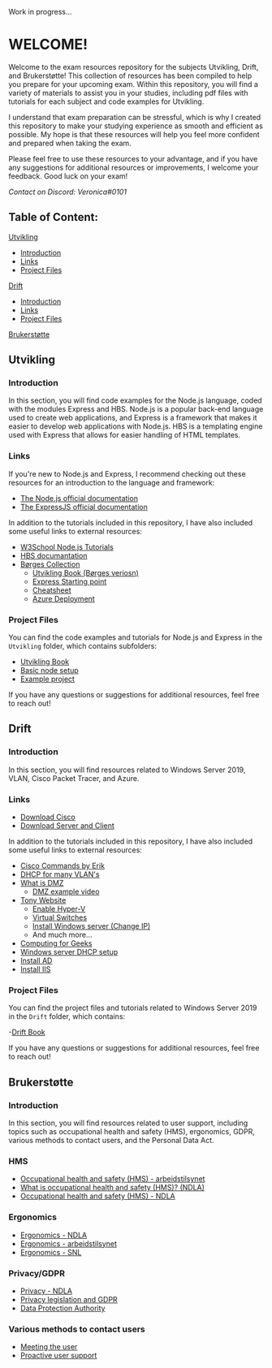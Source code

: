 Work in progress...

# WELCOME!

Welcome to the exam resources repository for the subjects Utvikling, Drift, and Brukerstøtte! This collection of resources has been compiled to help you prepare for your upcoming exam. Within this repository, you will find a variety of materials to assist you in your studies, including pdf files with tutorials for each subject and code examples for Utvikling.

I understand that exam preparation can be stressful, which is why I created this repository to make your studying experience as smooth and efficient as possible. My hope is that these resources will help you feel more confident and prepared when taking the exam.

Please feel free to use these resources to your advantage, and if you have any suggestions for additional resources or improvements, I welcome your feedback. Good luck on your exam!

*Contact on Discord: Veronica#0101*

## Table of Content:
[Utvikling](#utvikling)
  - [Introduction](#introduction)
  - [Links](#links)
  - [Project Files](#project-files)

[Drift](#drift)
  - [Introduction](#introduction-1)
  - [Links](#links-1)
  - [Project Files](#project-files-1)

[Brukerstøtte](#brukerstøtte)



## Utvikling

### Introduction
In this section, you will find code examples for the Node.js language, coded with the modules Express and HBS. Node.js is a popular back-end language used to create web applications, and Express is a framework that makes it easier to develop web applications with Node.js. HBS is a templating engine used with Express that allows for easier handling of HTML templates.

### Links
If you're new to Node.js and Express, I recommend checking out these resources for an introduction to the language and framework:

- [The Node.js official documentation](https://nodejs.org/en/docs/)
- [The ExpressJS official documentation](https://expressjs.com/en/5x/api.html)

In addition to the tutorials included in this repository, I have also included some useful links to external resources:

- [W3School Node.js Tutorials](https://www.w3schools.com/nodejs/default.asp)
- [HBS documantation](https://www.npmjs.com/package/hbs)
- [Børges Collection](https://github.com/boggarp/Utvikling)
  - [Utvikling Book (Børges veriosn)](https://indd.adobe.com/view/38062418-9d87-4b6e-b4fb-c907cd10f942)
  - [Express Starting point](https://github.com/boggarp/Express-Handlebars---Utganspunkt-v2)
  - [Cheatsheet](https://github.com/boggarp/Utvikling#cheatsheet)
  - [Azure Deployment](https://github.com/boggarp/Utvikling/tree/main/Web-Applikasjoner%20-%20Klient%20og%20Server/Leksjon%2014%20-%20Azure%20Deployment)
### Project Files
You can find the code examples and tutorials for Node.js and Express in the `Utvikling` folder, which contains subfolders:
 
- [Utvikling Book](https://github.com/AlmaDurhuus/Code-Examples/blob/master/Utvikling/Utvikling.pdf)
- [Basic node setup](https://github.com/AlmaDurhuus/Code-Examples/tree/master/Utvikling/base%20node%20setup)
- [Example project](https://github.com/AlmaDurhuus/Code-Examples/tree/master/Utvikling/examples)

If you have any questions or suggestions for additional resources, feel free to reach out!

 
 
 
## Drift

### Introduction
In this section, you will find resources related to Windows Server 2019, VLAN, Cisco Packet Tracer, and Azure.

### Links

- [Download Cisco](https://skillsforall.com/resources/lab-downloads?courseLang=en-US)
- [Download Server and Client](https://portal.azure.com/#view/Microsoft_Azure_Education/EducationMenuBlade/~/software)

In addition to the tutorials included in this repository, I have also included some useful links to external resources:

- [Cisco Commands by Erik](https://github.com/Kireobat/ciscoCommands)
- [DHCP for many VLAN's](https://www.youtube.com/watch?v=HmtxH5UlIS8)
- [What is DMZ](https://www.fortinet.com/resources/cyberglossary/what-is-dmz)
  - [DMZ example video](https://www.youtube.com/watch?v=MGNKjdGGRk0)
- [Tony Website](https://2itk.teknoblogg.no/2a/)
  - [Enable Hyper-V](https://www.youtube.com/watch?v=RK8T0KYE-rA)
  - [Virtual Switches](https://www.youtube.com/watch?v=WPYA2pqrwm0)
  - [Install Windows server (Change IP)](https://www.youtube.com/watch?v=CCDr44y0n0Y)
  - And much more...
 - [Computing for Geeks](https://computingforgeeks.com/)
  - [Windows server DHCP setup](https://computingforgeeks.com/how-to-install-and-configure-dhcp-server-on-windows-server/)
  - [Install AD](https://computingforgeeks.com/how-to-install-active-directory-domain-services-in-windows-server/)
  - [Install IIS](https://computingforgeeks.com/install-and-configure-iis-web-server-on-windows-server/)

### Project Files
You can find the project files and tutorials related to Windows Server 2019 in the `Drift` folder, which contains:

-[Drift Book](https://github.com/AlmaDurhuus/Code-Examples/blob/master/Drift/Drift.pdf)

If you have any questions or suggestions for additional resources, feel free to reach out!

 
 
 
 
 
## Brukerstøtte

### Introduction
In this section, you will find resources related to user support, including topics such as occupational health and safety (HMS), ergonomics, GDPR, various methods to contact users, and the Personal Data Act.

### HMS
- [Occupational health and safety (HMS) - arbeidstilsynet](https://www.arbeidstilsynet.no/hms/)
- [What is occupational health and safety (HMS)? (NDLA)](https://ndla.no/subject:1:09410bfa-5b0d-470b-8727-5006e711bc1f/topic:1:3c453fc0-54fc-4ef6-85f9-0ce56214116f/resource:1:142302)
- [Occupational health and safety (HMS) - NDLA](https://ndla.no/subject:f41eadfa-0749-4ab4-bc17-a500adad38b8/topic:7830bf51-e87d-41c5-9b96-34d866e779ad/)

### Ergonomics
- [Ergonomics - NDLA](https://ndla.no/subject:f41eadfa-0749-4ab4-bc17-a500adad38b8/topic:7830bf51-e87d-41c5-9b96-34d866e779ad/resource:2a5181f8-852d-4e61-9522-9ff8c61c46aa)
- [Ergonomics - arbeidstilsynet](https://www.arbeidstilsynet.no/tema/ergonomi/)
- [Ergonomics - SNL](https://sml.snl.no/ergonomi)

### Privacy/GDPR
- [Privacy - NDLA](https://ndla.no/subject:f41eadfa-0749-4ab4-bc17-a500adad38b8/topic:b560d9d8-e4b1-4f28-b171-9febe1b3c42e/)
- [Privacy legislation and GDPR](https://ndla.no/subject:f41eadfa-0749-4ab4-bc17-a500adad38b8/topic:b560d9d8-e4b1-4f28-b171-9febe1b3c42e/resource:1:101585)
- [Data Protection Authority](https://ndla.no/subject:f41eadfa-0749-4ab4-bc17-a500adad38b8/topic:b560d9d8-e4b1-4f28-b171-9febe1b3c42e/resource:1:101591)

### Various methods to contact users
- [Meeting the user](https://ndla.no/subject:f41eadfa-0749-4ab4-bc17-a500adad38b8/topic:9b8a879b-997d-4505-9c66-d46aaf3ed01e/)
- [Proactive user support](https://ndla.no/subject:f41eadfa-0749-4ab4-bc17-a500adad38b8/topic:51e81d2c-5536-4133-85fd-97d810ef0240/resource:55fb3b31-f3d9-40c5-ad19-db5469ff7673)




